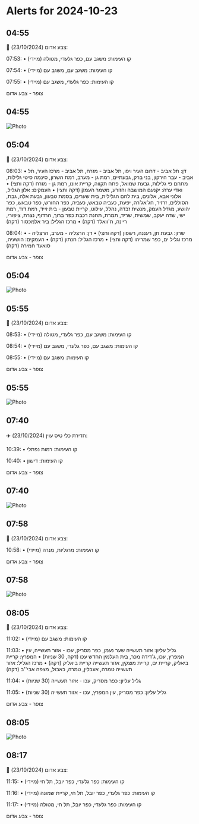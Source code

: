 # Alerts for 2024-10-23

## 04:55

🔴 צבע אדום (23/10/2024):

07:53:
• קו העימות: משגב עם, כפר גלעדי, מטולה (מיידי)

07:54:
• קו העימות: משגב עם, משגב עם (מיידי)

07:55:
• קו העימות: כפר גלעדי, משגב עם (מיידי)

צופר - צבע אדום

## 04:55

![Photo](images/32149.jpg)

## 05:04

🔴 צבע אדום (23/10/2024):

08:03:
• דן: תל אביב - דרום העיר ויפו, תל אביב - מזרח, תל אביב - מרכז העיר, תל אביב - עבר הירקון, בני ברק, גבעתיים, רמת גן - מערב, רמת השרון, סינמה סיטי גלילות, מתחם פי גלילות, גבעת שמואל, פתח תקווה, קריית אונו, רמת גן - מזרח (דקה וחצי)
• ואדי ערה: יקנעם המושבה והזורע, משמר העמק (דקה וחצי)
• העמקים: אלון הגליל, אלוני אבא, אלונים, בית לחם הגלילית, בית שערים, בסמת טבעון, גבעת אלה, גבת, הסוללים, זרזיר, חג'אג'רה, יפעת, כעביה טבאש, כעביה, כפר החורש, כפר טבאש, כפר יהושע, מגדל העמק, מנשית זבדה, נהלל, עילוט, קריית טבעון - בית זייד, רמת דוד, רמת ישי, שדה יעקב, שמשית, שריד, תמרת, תחנת רכבת כפר ברוך, הרדוף, נצרת, ציפורי, ריינה, ח'וואלד (דקה)
• מרכז הגליל: ביר אלמכסור (דקה)

08:04:
• שרון: גבעת חן, רעננה, רשפון (דקה וחצי)
• דן: הרצליה - מערב, הרצליה - מרכז וגליל ים, כפר שמריהו (דקה וחצי)
• מרכז הגליל: חנתון (דקה)
• העמקים: הושעיה, סואעד חמירה (דקה)

צופר - צבע אדום

## 05:04

![Photo](images/32167.jpg)

## 05:55

🔴 צבע אדום (23/10/2024):

08:53:
• קו העימות: משגב עם, כפר גלעדי, מטולה (מיידי)

08:54:
• קו העימות: משגב עם, כפר גלעדי, משגב עם (מיידי)

08:55:
• קו העימות: משגב עם (מיידי)

צופר - צבע אדום

## 05:55

![Photo](images/32179.jpg)

## 07:40

✈️ חדירת כלי טיס עוין (23/10/2024):

10:39:
• קו העימות: רמות נפתלי 

10:40:
• קו העימות: דישון 

צופר - צבע אדום

## 07:40

![Photo](images/32183.jpg)

## 07:58

🔴 צבע אדום (23/10/2024):

10:58:
• קו העימות: מרגליות, מנרה (מיידי)

צופר - צבע אדום

## 07:58

![Photo](images/32187.jpg)

## 08:05

🔴 צבע אדום (23/10/2024):

11:02:
• קו העימות: משגב עם (מיידי)

11:03:
• גליל עליון: אזור תעשייה שער נעמן, כפר מסריק, עכו - אזור תעשייה, עין המפרץ, עכו, ג'דידה מכר, בית העלמין החדש עכו (דקה, 30 שניות)
• המפרץ: קריית ביאליק, קריית ים, קריית מוצקין, אזור תעשייה קריית ביאליק (דקה)
• מרכז הגליל: אזור תעשייה טמרה, אעבלין, טמרה, כאבול, מצפה אבי''ב (דקה)

11:04:
• גליל עליון: כפר מסריק, עכו - אזור תעשייה (30 שניות)

11:05:
• גליל עליון: כפר מסריק, עין המפרץ, עכו - אזור תעשייה (30 שניות)

צופר - צבע אדום

## 08:05

![Photo](images/32203.jpg)

## 08:17

🔴 צבע אדום (23/10/2024):

11:15:
• קו העימות: כפר גלעדי, כפר יובל, תל חי (מיידי)

11:16:
• קו העימות: כפר גלעדי, כפר יובל, תל חי, קריית שמונה (מיידי)

11:17:
• קו העימות: כפר גלעדי, כפר יובל, תל חי, מטולה (מיידי)

צופר - צבע אדום

